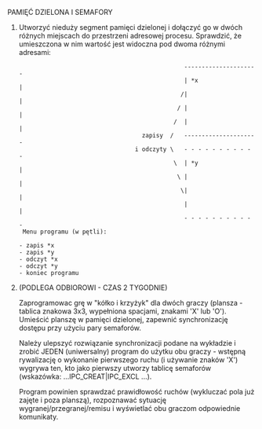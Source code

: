 PAMIĘĆ DZIELONA I SEMAFORY

1. Utworzyć nieduży segment pamięci dzielonej i dołączyć go w dwóch różnych
   miejscach do przestrzeni adresowej procesu. Sprawdzić, że umieszczona w nim
   wartość jest widoczna pod dwoma różnymi adresami:

                                                      ---------------------
                                                      | *x                |
                                                     /|                   |
                                                    / |                   |
                                                   /  |                   |
                                          zapisy  /   ---------------------
                                        i odczyty \   - - - - - - - - - - -
                                                   \  | *y                |
                                                    \ |                   |
                                                     \|                   |
                                                      |                   |
                                                      - - - - - - - - - - -
        Menu programu (w pętli):

       - zapis *x
       - zapis *y
       - odczyt *x
       - odczyt *y
       - koniec programu

2. (PODLEGA ODBIOROWI - CZAS 2 TYGODNIE)

   Zaprogramowac grę w "kółko i krzyżyk" dla dwóch graczy (plansza - tablica
   znakowa 3x3, wypełniona spacjami, znakami 'X' lub 'O'). Umieścić planszę
   w pamięci dzielonej, zapewnić synchronizację dostępu przy użyciu pary
   semaforów.

   Należy ulepszyć rozwiązanie synchronizacji podane na wykładzie i zrobić
   JEDEN (uniwersalny) program do użytku obu graczy - wstępną rywalizację
   o wykonanie pierwszego ruchu (i używanie znaków 'X') wygrywa ten, kto
   jako pierwszy utworzy tablicę semaforów (wskazówka: ...IPC_CREAT|IPC_EXCL ...).

   Program powinien sprawdzać prawidłowość ruchów (wykluczać pola już zajęte
   i poza planszą), rozpoznawać sytuację wygranej/przegranej/remisu i wyświetlać
   obu graczom odpowiednie komunikaty.